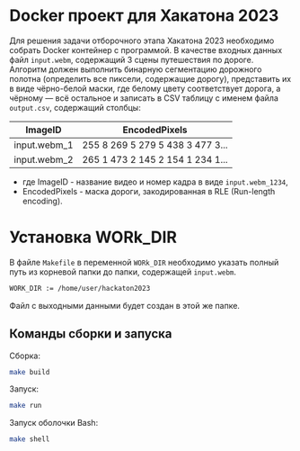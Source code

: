 # Docker проект для Хакатона 2023

Для решения задачи отборочного этапа Хакатона 2023 необходимо собрать Docker контейнер с программой. В качестве входных данных файл `input.webm`, содержащий 3 сцены путешествия по дороге. Алгоритм должен выполнить бинарную сегментацию дорожного полотна (определить все пиксели, содержащие дорогу), представить их в виде чёрно-белой маски, где белому цвету соответствует дорога, а чёрному — всё остальное и записать в CSV таблицу с именем файла `output.csv`, содержащий столбцы:

| ImageID | EncodedPixels |
|---|---|
|input.webm_1|255 8 269 5 279 5 438 3 477 3...|
|input.webm_2|265 1 473 2 145 2 154 1 234 1...|

- где ImageID - название видео и номер кадра в виде `input.webm_1234`,
- EncodedPixels - маска дороги, закодированная в RLE (Run-length encoding).

# Установка WORk_DIR
В файле `Makefile` в переменной `WORk_DIR` необходимо указать полный путь из корневой папки до папки, содержащей `input.webm`.
```bash
WORK_DIR := /home/user/hackaton2023
```
Файл с выходными данными будет создан в этой же папке.

## Команды сборки и запуска
Сборка:
```bash
make build
```

Запуск:
```bash
make run
```

Запуск оболочки Bash:
```bash
make shell
```
